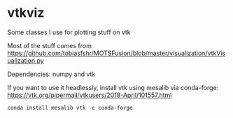 # vtkviz
Some classes I use for plotting stuff on vtk

Most of the stuff comes from https://github.com/tobiasfshr/MOTSFusion/blob/master/visualization/vtkVisualization.py

Dependencies: numpy and vtk

If you want to use it headlessly, install vtk using mesalib via conda-forge: https://vtk.org/pipermail/vtkusers/2018-April/101557.html

```shell
conda install mesalib vtk -c conda-forge 
```